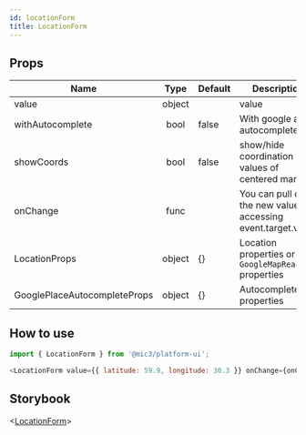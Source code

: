 ```yaml
---
id: locationForm
title: LocationForm
---
```


## Props

Name                         |  Type  | Default | Description
---------------------------- | :----: | ------- | --------------------------------------------------------------
value                        | object |         | value
withAutocomplete             |  bool  | false   | With google api autocomplete
showCoords                   |  bool  | false   | show/hide coordination values of centered marker
onChange                     |  func  |         | You can pull out the new value by accessing event.target.value
LocationProps                | object | {}      | Location properties or `GoogleMapReact` properties
GooglePlaceAutocompleteProps | object | {}      | Autocomplete properties

## How to use

```javascript
import { LocationForm } from '@mic3/platform-ui';

<LocationForm value={{ latitude: 59.9, longitude: 30.3 }} onChange={onChange} withAutocomplete />
```

## Storybook

<[LocationForm](/redirect?/storybook/index.html?path=/story/components-location--locationform)>
